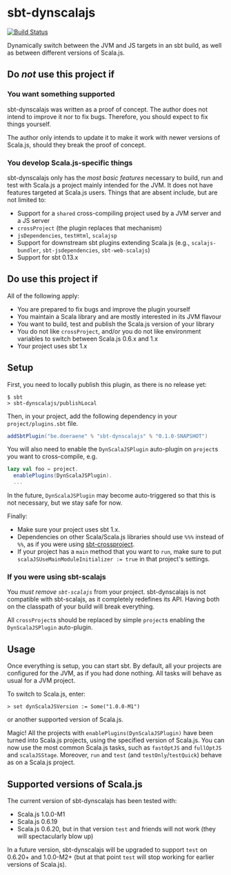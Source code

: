 # sbt-dynscalajs

[![Build Status](https://travis-ci.org/sjrd/sbt-dynscalajs.svg?branch=master)](https://travis-ci.org/sjrd/sbt-dynscalajs)

Dynamically switch between the JVM and JS targets in an sbt build, as well as between different versions of Scala.js.

## Do *not* use this project if

### You want something supported

sbt-dynscalajs was written as a proof of concept.
The author does not intend to improve it nor to fix bugs.
Therefore, you should expect to fix things yourself.

The author only intends to update it to make it work with newer versions of Scala.js, should they break the proof of concept.

### You develop Scala.js-specific things

sbt-dynscalajs only has the *most basic features* necessary to build, run and test with Scala.js a project mainly intended for the JVM.
It does not have features targeted at Scala.js users.
Things that are absent include, but are not limited to:

* Support for a `shared` cross-compiling project used by a JVM server and a JS server
* `crossProject` (the plugin replaces that mechanism)
* `jsDependencies`, `testHtml`, `scalajsp`
* Support for downstream sbt plugins extending Scala.js (e.g., `scalajs-bundler`, `sbt-jsdependencies`, `sbt-web-scalajs`)
* Support for sbt 0.13.x

## Do use this project if

All of the following apply:

* You are prepared to fix bugs and improve the plugin yourself
* You maintain a Scala library and are mostly interested in its JVM flavour
* You want to build, test and publish the Scala.js version of your library
* You do not like `crossProject`, and/or you do not like environment variables to switch between Scala.js 0.6.x and 1.x
* Your project uses sbt 1.x

## Setup

First, you need to locally publish this plugin, as there is no release yet:

    $ sbt
    > sbt-dynscalajs/publishLocal

Then, in your project, add the following dependency in your `project/plugins.sbt` file.

```scala
addSbtPlugin("be.doeraene" % "sbt-dynscalajs" % "0.1.0-SNAPSHOT")
```

You will also need to enable the `DynScalaJSPlugin` auto-plugin on `project`s you want to cross-compile, e.g.

```scala
lazy val foo = project.
  enablePlugins(DynScalaJSPlugin).
  ...
```

In the future, `DynScalaJSPlugin` may become auto-triggered so that this is not necessary, but we stay safe for now.

Finally:

* Make sure your project uses sbt 1.x.
* Dependencies on other Scala/Scala.js libraries should use `%%%` instead of `%%`, as if you were using [sbt-crossproject](https://github.com/scala-native/sbt-crossproject).
* If your project has a `main` method that you want to `run`, make sure to put `scalaJSUseMainModuleInitializer := true` in that project's settings.

### If you were using sbt-scalajs

You *must remove `sbt-scalajs`* from your project.
sbt-dynscalajs is not compatible with sbt-scalajs, as it completely redefines its API.
Having both on the classpath of your build will break everything.

All `crossProject`s should be replaced by simple `project`s enabling the `DynScalaJSPlugin` auto-plugin.

## Usage

Once everything is setup, you can start sbt.
By default, all your projects are configured for the JVM, as if you had done nothing.
All tasks will behave as usual for a JVM project.

To switch to Scala.js, enter:

    > set dynScalaJSVersion := Some("1.0.0-M1")

or another supported version of Scala.js.

Magic! All the projects with `enablePlugins(DynScalaJSPlugin)` have been turned into Scala.js projects, using the specified version of Scala.js.
You can now use the most common Scala.js tasks, such as `fastOptJS` and `fullOptJS` and `scalaJSStage`.
Moreover, `run` and `test` (and `testOnly`/`testQuick`) behave as on a Scala.js project.

## Supported versions of Scala.js

The current version of sbt-dynscalajs has been tested with:

* Scala.js 1.0.0-M1
* Scala.js 0.6.19
* Scala.js 0.6.20, but in that version `test` and friends will not work (they will spectacularly blow up)

In a future version, sbt-dynscalajs will be upgraded to support `test` on 0.6.20+ and 1.0.0-M2+ (but at that point `test` will stop working for earlier versions of Scala.js).
